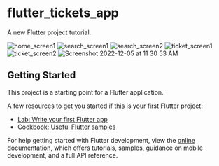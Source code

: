 # flutter_tickets_app

A new Flutter project tutorial.

![home_screen1](https://user-images.githubusercontent.com/75937847/205512313-b98b1a4d-1cf3-4835-a93c-842f3d93dc07.png)
![search_screen1](https://user-images.githubusercontent.com/75937847/205512368-e8639c20-5556-4bf7-aa9d-a73aa77c08e8.png)
![search_screen2](https://user-images.githubusercontent.com/75937847/205512374-45ae634b-cb5d-4c4b-9b15-b1855a9fe504.png)
![ticket_screen1](https://user-images.githubusercontent.com/75937847/205512352-90ef704f-853b-4ed6-80dc-a6705a46d380.png)
![ticket_screen2](https://user-images.githubusercontent.com/75937847/205512360-54bb9548-47a2-4786-a0c9-9393d0d49285.png)
![Screenshot 2022-12-05 at 11 30 53 AM](https://user-images.githubusercontent.com/75937847/205726453-50b297d6-d251-40a3-a208-5b19ac8a0eb4.png)




## Getting Started

This project is a starting point for a Flutter application.

A few resources to get you started if this is your first Flutter project:

- [Lab: Write your first Flutter app](https://docs.flutter.dev/get-started/codelab)
- [Cookbook: Useful Flutter samples](https://docs.flutter.dev/cookbook)

For help getting started with Flutter development, view the
[online documentation](https://docs.flutter.dev/), which offers tutorials,
samples, guidance on mobile development, and a full API reference.
